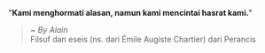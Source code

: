 "**Kami menghormati alasan, namun kami mencintai hasrat kami.**"

> ~ _By Alain_  
Filsuf dan eseis (ns. dari Émile Augiste Chartier) dari Perancis
